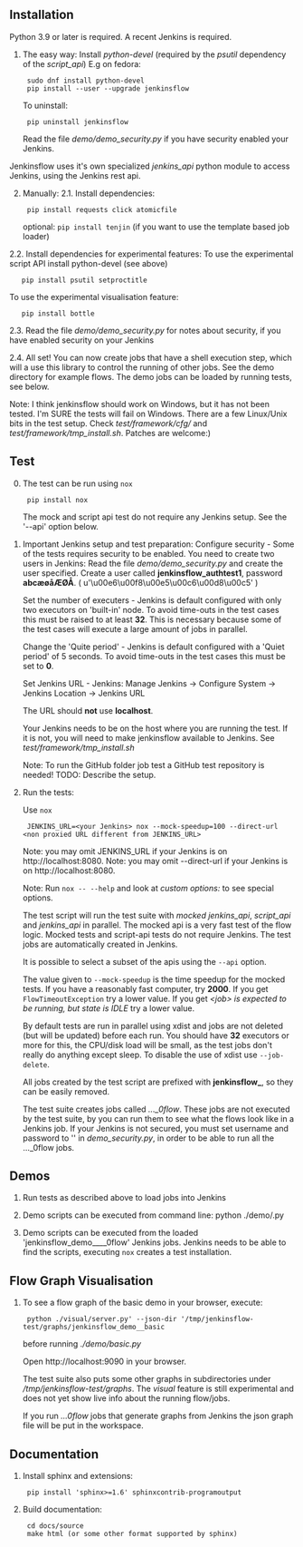 Installation
------------

Python 3.9 or later is required.
A recent Jenkins is required.

1. The easy way:
   Install *python-devel* (required by the *psutil* dependency of the *script_api*)
   E.g on fedora:

        sudo dnf install python-devel
        pip install --user --upgrade jenkinsflow

   To uninstall:

        pip uninstall jenkinsflow

   Read the file *demo/demo_security.py* if you have security enabled your Jenkins.

Jenkinsflow uses it's own specialized *jenkins_api* python module to access Jenkins, using the Jenkins rest api.

2. Manually:
2.1. Install dependencies:

        pip install requests click atomicfile

   optional: `pip install tenjin` (if you want to use the template based job loader)

2.2. Install dependencies for experimental features:
   To use the experimental script API install python-devel (see above)

       pip install psutil setproctitle

   To use the experimental visualisation feature:

       pip install bottle

2.3. Read the file *demo/demo_security.py* for notes about security, if you have enabled security on your Jenkins

2.4. All set! You can now create jobs that have a shell execution step, which will a use this library to control the running of other jobs.
   See the demo directory for example flows. The demo jobs can be loaded by running tests, see below.


Note: I think jenkinsflow should work on Windows, but it has not been tested.
   I'm SURE the tests will fail on Windows. There are a few Linux/Unix bits in the test setup. Check *test/framework/cfg/* and
   *test/framework/tmp_install.sh*. Patches are welcome:)


Test
----

0. The test can be run using `nox`

        pip install nox

    The mock and script api test do not require any Jenkins setup.
    See the '--api' option below.

1. Important Jenkins setup and test preparation:
   Configure security -
      Some of the tests requires security to be enabled.
      You need to create two users in Jenkins:
      Read the file *demo/demo_security.py* and create the user specified.
      Create a user called **jenkinsflow_authtest1**, password **abcæøåÆØÅ**. ( u'\u00e6\u00f8\u00e5\u00c6\u00d8\u00c5' )

   Set the number of executers -
      Jenkins is default configured with only two executors on 'built-in' node. To avoid time-outs in the test cases this must be raised to at least **32**.
      This is necessary because some of the test cases will execute a large amount of jobs in parallel.

   Change the 'Quite period' -
      Jenkins is default configured with a 'Quiet period' of 5 seconds. To avoid time-outs in the test cases this must be set to **0**.

   Set Jenkins URL -
     Jenkins: Manage Jenkins -> Configure System -> Jenkins Location -> Jenkins URL

     The URL should **not** use **localhost**.

   Your Jenkins needs to be on the host where you are running the test. If it is not, you will need to make jenkinsflow available to Jenkins. See
   *test/framework/tmp_install.sh*

   Note: To run the GitHub folder job test a GitHub test repository is needed! TODO: Describe the setup.

3. Run the tests:

   Use `nox`

        JENKINS_URL=<your Jenkins> nox --mock-speedup=100 --direct-url <non proxied URL different from JENKINS_URL>

   Note: you may omit JENKINS_URL if your Jenkins is on http://localhost:8080.
   Note: you may omit --direct-url if your Jenkins is on http://localhost:8080.

   Note: Run `nox -- --help` and look at *custom options:* to see special options.

   The test script will run the test suite with *mocked jenkins_api*, *script_api* and *jenkins_api* in parallel. The mocked api is a very fast test of the flow logic.
   Mocked tests and script-api tests do not require Jenkins.
   The test jobs are automatically created in Jenkins.

   It is possible to select a subset of the apis using the `--api` option.

   The value given to `--mock-speedup` is the time speedup for the mocked tests. If you have a reasonably fast computer, try **2000**.
   If you get `FlowTimeoutException` try a lower value.
   If you get *\<job\> is expected to be running, but state is IDLE* try a lower value.

   By default tests are run in parallel using xdist and jobs are not deleted (but will be updated) before each run.
   You should have **32** executors or more for this, the CPU/disk load will be small, as the test jobs don't really do anything except sleep.
   To disable the use of xdist use `--job-delete`.

   All jobs created by the test script are prefixed with **jenkinsflow_**, so they can be easily removed.

   The test suite creates jobs called *..._0flow*. These jobs are not executed by the test suite, by you can run them to see what the flows look like in a Jenkins job.
   If your Jenkins is not secured, you must set username and password to '' in *demo_security.py*,  in order to be able to run all the ..._0flow jobs.


Demos
-----

1. Run tests as described above to load jobs into Jenkins

2. Demo scripts can be executed from command line:
   python ./demo/<demo>.py

3. Demo scripts can be executed from the loaded 'jenkinsflow_demo__<demo-name>__0flow' Jenkins jobs.
   Jenkins needs to be able to find the scripts, executing `nox` creates a test installation.


Flow Graph Visualisation
------------------------

1. To see a flow graph of the basic demo in your browser, execute:

        python ./visual/server.py' --json-dir '/tmp/jenkinsflow-test/graphs/jenkinsflow_demo__basic

   before running *./demo/basic.py*

   Open http://localhost:9090 in your browser.

   The test suite also puts some other graphs in subdirectories under */tmp/jenkinsflow-test/graphs*.
   The *visual* feature is still experimental and does not yet show live info about the running flow/jobs.

   If you run *...0flow* jobs that generate graphs from Jenkins the json graph file will be put in the workspace.


Documentation
----

1. Install sphinx and extensions:

        pip install 'sphinx>=1.6' sphinxcontrib-programoutput

2. Build documentation:

        cd docs/source
        make html (or some other format supported by sphinx)
